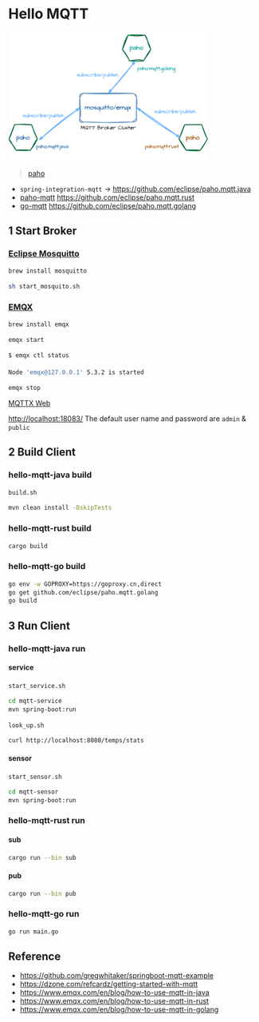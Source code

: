 # Hello MQTT

<img src="doc/hello-mqtt.drawio.png" alt="hello-mqtt" style="width:400px" />

> [paho](https://eclipse.dev/paho/)
>
- `spring-integration-mqtt` ->  <https://github.com/eclipse/paho.mqtt.java>
- [paho-mqtt](<https://crates.io/crates/paho-mqtt>) <https://github.com/eclipse/paho.mqtt.rust>
- [go-mqtt]() <https://github.com/eclipse/paho.mqtt.golang>

## 1 Start Broker

### [Eclipse Mosquitto](https://mosquitto.org/)

```sh
brew install mosquitto
```

```sh
sh start_mosquito.sh
```

### [EMQX](https://github.com/emqx/emqx)

```sh
brew install emqx
```

```sh
emqx start
```

```sh
$ emqx ctl status

Node 'emqx@127.0.0.1' 5.3.2 is started
```

```sh
emqx stop
```

[MQTTX Web](https://mqttx.app/web)

<http://localhost:18083/> The default user name and password are `admin` & `public`

## 2 Build Client

### hello-mqtt-java build

`build.sh`

```sh
mvn clean install -DskipTests
```

### hello-mqtt-rust build

```sh
cargo build
```

### hello-mqtt-go build

```sh
go env -w GOPROXY=https://goproxy.cn,direct
go get github.com/eclipse/paho.mqtt.golang
go build
```

## 3 Run Client

### hello-mqtt-java run

#### service

`start_service.sh`

```sh
cd mqtt-service 
mvn spring-boot:run 
```

`look_up.sh`

```sh
curl http://localhost:8080/temps/stats
```

#### sensor

`start_sensor.sh`

```sh
cd mqtt-sensor 
mvn spring-boot:run 
```

### hello-mqtt-rust run

#### sub

```sh
cargo run --bin sub
```

#### pub

```sh
cargo run --bin pub
```

### hello-mqtt-go run

```sh
go run main.go
```

## Reference

- <https://github.com/gregwhitaker/springboot-mqtt-example>
- <https://dzone.com/refcardz/getting-started-with-mqtt>
- <https://www.emqx.com/en/blog/how-to-use-mqtt-in-java>
- <https://www.emqx.com/en/blog/how-to-use-mqtt-in-rust>
- <https://www.emqx.com/en/blog/how-to-use-mqtt-in-golang>
